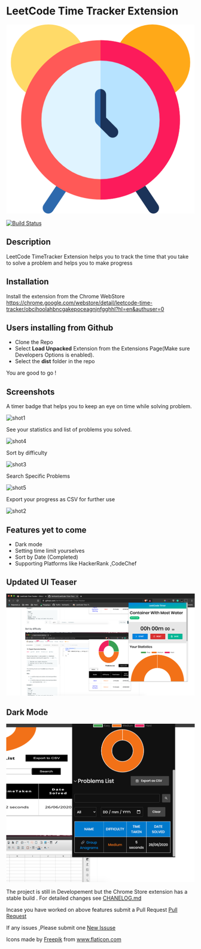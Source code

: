# LeetCode Time Tracker Extension

![icon](/dist/icon.png)



[![Build Status](https://travis-ci.com/VarthanV/LeetCode-Time-Tracker.svg?token=sPWc2kHqb9ZisQqfsF7y&branch=master)](https://travis-ci.com/VarthanV/LeetCode-Time-Tracker)

## Description

LeetCode TimeTracker Extension helps you to track the time that you take to solve a problem and helps you to make progress

## Installation

Install the extension from the Chrome WebStore <https://chrome.google.com/webstore/detail/leetcode-time-tracker/obcihoolahbncgakepoceagnjnfgghhl?hl=en&authuser=0>

## Users installing from Github

- Clone the Repo
- Select **Load Unpacked** Extension from the Extensions Page(Make sure Developers Options is enabled).
- Select the **dist** folder in the repo

You are good to go !

## Screenshots

 A timer badge that helps you to  keep an eye on time while solving problem.

![shot1](/screenshots/shot1.png)

See your statistics and list of problems you solved.

![shot4](/screenshots/shot4.png)

Sort by difficulty

![shot3](/screenshots/shot3.png)

Search Specific Problems

![shot5](/screenshots/shot5.png)

Export your progress as CSV for further use

![shot2](/screenshots/shot2.png)

## Features yet to come

- Dark mode
- Setting time limit yourselves
- Sort by Date (Completed)
- Supporting Platforms like HackerRank ,CodeChef

## Updated UI Teaser

![shot6](/screenshots/shot6.png)

## Dark Mode

 ![shot7](/screenshots/shot7.png)

The project is still in Developement but the Chrome Store extension has a stable build . For detailed changes see [CHANELOG.md](https://github.com/VarthanV/LeetCode-Time-Tracker/blob/master/CHANGELOG.md)

Incase you have worked on above features submit a Pull Request   [Pull Request](https://github.com/VarthanV/LeetCode-Time-Tracker/pulls)

If any issues ,Please submit one [New Issuse](https://github.com/VarthanV/LeetCode-Time-Tracker/issues)


Icons made by <a href="https://www.flaticon.com/authors/freepik" title="Freepik">Freepik</a> from <a href="https://www.flaticon.com/" title="Flaticon"> www.flaticon.com</a>